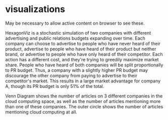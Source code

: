 # visualizations 

May be necessary to allow active content on browser to see these.

HexagonViz is a stochastic simulation of two companies with different advertising and public relations budgets expanding over time. Each company can choose to advertise to people who have never heard of their product, advertise to people who have heard of their product but neither brand, or advertise to people who have only heard of their competitor. Each action has a different cost, and they're trying to greedily maximize market share. People who have heard of both companies will be split proportionally to PR budget. Thus, a company with a slightly higher PR budget may discourage the other company from paying to advertise to their competitor's market. This results in a large market advantage for company A, though its PR budget is only 51% of the total.

Venn Diagram shows the number of articles on 3 different companies in the cloud computing space, as well as the number of articles mentioning more than one of these companies. The outer circle shows the number of articles mentioning cloud computing at all.